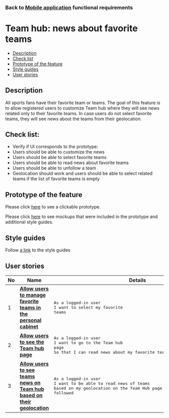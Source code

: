 ### Back to [Mobile application](/sports_hub_portal/mobile_application_features/mobile_application_features_list/) functional requirements

# Team hub: news about favorite teams

- [Description](#description)
- [Check list](#check-list)
- [Prototype of the feature](#prototype-of-the-feature)
- [Style guides](#style-guides)
- [User stories](#user-stories)

## Description

All sports fans have their favorite team or teams. The goal of this feature is to allow registered users to customize Team hub where they will see news related only to their favorite teams. In case users do not select favorite teams, they will see news about the teams from their geolocation.

## Check list:

  - Verify if UI corresponds to the prototype:
  - Users should be able to customize the news
  - Users should be able to select favorite teams
  - Users should be able to read news about favorite teams
  - Users should be able to unfollow a team
  - Geolocation should work and users should be able to select related teams if the list of favorite teams is empty

## Prototype of the feature

Please click [here](https://www.figma.com/proto/JVDTph8VY9Ye7kz8BTDxhJ/1-Sports-Hub-General-Prototype?page-id=0%3A5852&node-id=0%3A7481&viewport=-1637%2C-969%2C0.37520089745521545&scaling=scale-down) to see a clickable prototype.

Please click [here](https://www.figma.com/file/egXgh8BYD7Xaa0JeMNhv9R/Manage-advertisements?node-id=0%3A1075) to see mockups that were included in the prototype and additional style guides.

## Style guides

Follow [a link](https://www.figma.com/proto/0zkkf5WC77OSpvyD6YXpFE/Style-guides?page-id=0%3A1&node-id=19%3A5368&viewport=266%2C48%2C0.54&scaling=min-zoom&starting-point-node-id=19%3A5368) to the style guides

## User stories

No           |      Name     |   Details
------------ | ------------- | -------------
1 |[**Allow users to manage favorite teams in the personal cabinet**](/sports_hub_portal/mobile_application_features/team_hub/user_stories/manage_favorite_teams)|<pre>As a logged-in user</br>I want to select my favorite teams</pre>
2 |[**Allow users to see the Team hub page**](/sports_hub_portal/mobile_application_features/team_hub/user_stories/team_hub_page)|<pre>As a logged-in user</br>I want to go to the Team hub page</br>So that I can read news about my favorite teams</pre>
3 |[**Allow users to see teams news on Team hub based on their geolocation**](/sports_hub_portal/mobile_application_features/team_hub/user_stories/team_hub_list_teams_by_geolocation)|<pre>As a logged-in user</br>I want to be able to read news of teams based on my geolocation on the Team Hub page in case of no teams are followed</pre>
